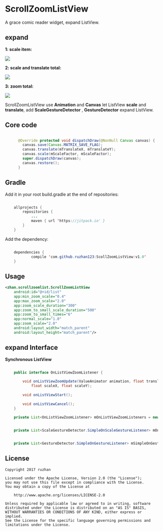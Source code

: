 
ScrollZoomListView
===============

A grace comic reader widget, expand ListView.


expand
-----
**1: scale item:**

![](https://github.com/ruzhan123/ScollZoomListView/raw/master/gif/comic01.gif)




**2: scale and translate total:**

![](https://github.com/ruzhan123/ScollZoomListView/raw/master/gif/comic02.gif)



**3: zoom total:**


![](https://github.com/ruzhan123/ScollZoomListView/raw/master/gif/comic03.gif)



ScrollZoomListView use **Animation** and **Canvas** let ListView **scale** and **translate**, add **ScaleGestureDetector** , **GestureDetector** expand ListView.


Core code
------

```java

	  @Override protected void dispatchDraw(@NonNull Canvas canvas) {
	    canvas.save(Canvas.MATRIX_SAVE_FLAG);
	    canvas.translate(mTranslateX, mTranslateY);
	    canvas.scale(mScaleFactor, mScaleFactor);
	    super.dispatchDraw(canvas);
	    canvas.restore();
	  }
```

Gradle
------

Add it in your root build.gradle at the end of repositories:


```java

	allprojects {
		repositories {
			...
			maven { url 'https://jitpack.io' }
		}
	}
```

Add the dependency:


```java

	dependencies {
	        compile 'com.github.ruzhan123:ScollZoomListView:v1.0'
	}
```


Usage
-----
```xml
<zhan.scrollzoomlist.ScrollZoomListView
    android:id="@+id/list"
    app:min_zoom_scale="0.4"
    app:max_zoom_scale="2.0"
    app:zoom_scale_duration="300"
    app:zoom_to_small_scale_duration="500"
    app:zoom_to_small_times="6"
    app:normal_scale="1.0"
    app:zoom_scale="2.0"
    android:layout_width="match_parent"
    android:layout_height="match_parent"/>
```


expand Interface
-----

**Synchronous ListView**

```java

	public interface OnListViewZoomListener {
	
		void onListViewZoomUpdate(ValueAnimator animation, float translateX, float translateY,
		    float scaleX, float scaleY);
		
		void onListViewStart();
		
		void onListViewCancel();
	}
	
	private List<OnListViewZoomListener> mOnListViewZoomListeners = new ArrayList<>();
```

```java

	private List<ScaleGestureDetector.SimpleOnScaleGestureListener> mOnScaleGestureListeners = new ArrayList<>();
```

```java

	private List<GestureDetector.SimpleOnGestureListener> mSimpleOnGestureListeners = new ArrayList<>();
```


License
-------

    Copyright 2017 ruzhan

    Licensed under the Apache License, Version 2.0 (the "License");
    you may not use this file except in compliance with the License.
    You may obtain a copy of the License at

        http://www.apache.org/licenses/LICENSE-2.0

    Unless required by applicable law or agreed to in writing, software
    distributed under the License is distributed on an "AS IS" BASIS,
    WITHOUT WARRANTIES OR CONDITIONS OF ANY KIND, either express or implied.
    See the License for the specific language governing permissions and
    limitations under the License.
